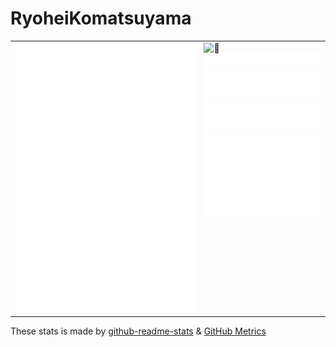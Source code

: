 # RyoheiKomatsuyama

<table width="100%" border=0 frame="void">
  <tr valign="top">
    <td width="60%">
      <img width="100%" alt="🦑" src="/general.svg" />
    </td>
    <td width="40%">
      <img
        width="100%"
        src="https://github-readme-stats.vercel.app/api?username=kmtym1998&count_private=true&show_icons=true&theme=vue"
        alt="🦑"
      />
      <img alt="🦑" src="/metrics.plugin.notable.svg" width="100%" height="auto" />
      <img alt="🦑" src="/metrics.plugin.repositories.svg" width="100%" height="auto" />
      <img alt="🦑" src="/metrics.plugin.reactions.svg" width="100%" height="auto" />
      <img alt="🦑" src="/achievements.svg" width="100%" />
    </td>
  </tr>
</table>

<!-- [![ReadMe Card](https://github-readme-stats.vercel.app/api/pin/?username=kmtym1998&repo=do-do-do&theme=vue)](https://github.com/anuraghazra/github-readme-stats) -->

These stats is made by [github-readme-stats](https://github.com/anuraghazra/github-readme-stats) & [GitHub Metrics](https://github.com/lowlighter/metrics)
